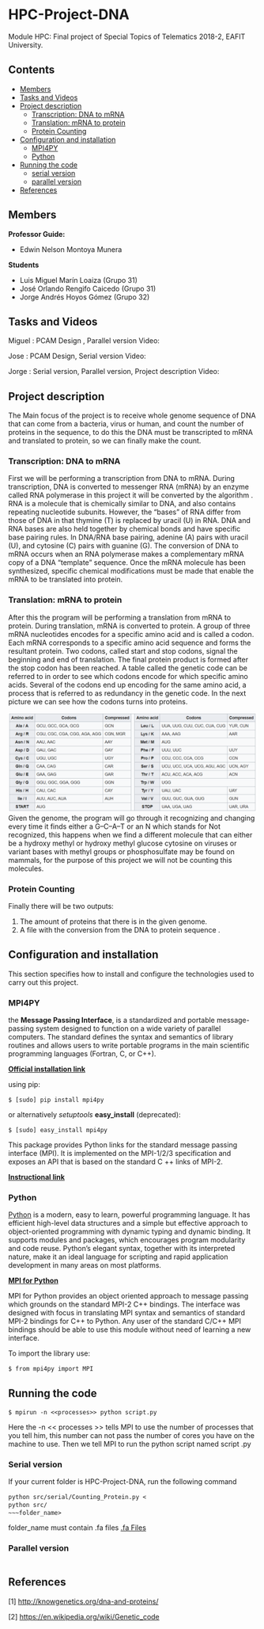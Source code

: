 # HPC-Project-DNA
Module HPC: Final project of Special Topics of Telematics 2018-2, EAFIT University.

## Contents

- [Members](#Members)
- [Tasks and Videos](#Tasks-and-Videos)
- [Project description](#Project-description)
	- [Transcription: DNA to mRNA](#Transcription-DNA-to-mRNA)
	- [Translation: mRNA to protein](#Translation-mRNA-to-protein)
	- [Protein Counting](#Protein-Counting)
- [Configuration and installation](#Configuration-and-installation)
	- [MPI4PY](#MPI4PY)
	- [Python](#Python)
- [Running the code](#Running-the-code)
	- [serial version](#serial-version)
	- [parallel version](#parallel-version)
- [References](#References)

## Members

**Professor Guide:**
- Edwin Nelson Montoya Munera

**Students**
- Luis Miguel Marín Loaiza (Grupo 31)
- José Orlando Rengifo Caicedo (Grupo 31)
- Jorge Andrés Hoyos Gómez (Grupo 32)

## Tasks and Videos

Miguel : PCAM Design , Parallel version
Video:

Jose : PCAM Design, Serial version
Video:

Jorge : Serial version, Parallel version, Project description
Video: 

## Project description
The Main focus of the project is to receive whole genome sequence of DNA that can come from a bacteria, virus or human, and count the number of proteins in the sequence, to do this the DNA must be transcripted to mRNA and translated to protein, so we can finally make the count.

### Transcription: DNA to mRNA

First we will be performing a transcription from DNA to mRNA. During transcription, DNA is converted to messenger RNA (mRNA) by an enzyme called RNA polymerase in this project it will be converted by the algorithm . RNA is a molecule that is chemically similar to DNA, and also contains repeating nucleotide subunits. However, the “bases” of RNA differ from those of DNA in that thymine (T) is replaced by uracil (U) in RNA. DNA and RNA bases are also held together by chemical bonds and have specific base pairing rules. In DNA/RNA base pairing, adenine (A) pairs with uracil (U), and cytosine (C) pairs with guanine (G). The conversion of DNA to mRNA occurs when an RNA polymerase makes a complementary mRNA copy of a DNA “template” sequence. Once the mRNA molecule has been synthesized, specific chemical modifications must be made that enable the mRNA to be translated into protein.

### Translation: mRNA to protein 

After this the program will be performing a translation from mRNA to protein. During translation, mRNA is converted to protein. A group of three mRNA nucleotides encodes for a specific amino acid and is called a codon. Each mRNA corresponds to a specific amino acid sequence and forms the resultant protein. Two codons, called start and stop codons, signal the beginning and end of translation. The final protein product is formed after the stop codon has been reached. A table called the genetic code can be referred to in order to see which codons encode for which specific amino acids. Several of the codons end up encoding for the same amino acid, a process that is referred to as redundancy in the genetic code.
In the next picture we can see how the codons turns into proteins.

![Project description](images/geneticCode.PNG)
Given the genome, the program will go through it recognizing and changing every time it finds either a G–C–A–T or an N which stands for Not recognized, this happens when we find a different molecule that can either be a hydroxy methyl or hydroxy methyl glucose cytosine on viruses or variant bases with methyl groups or phosphosulfate may be found on mammals, for the purpose of this project we will not be counting this molecules.

### Protein Counting
Finally there will be two outputs:
1. The amount of proteins that there is in the given genome.
2. A file with the conversion from the DNA to protein sequence .

## Configuration and installation

This section specifies how to install and configure the technologies used to carry out this project.

### MPI4PY

the **Message Passing Interface**, is a standardized and portable message-passing system designed to function on a wide variety of parallel computers. The standard defines the syntax and semantics of library routines and allows users to write portable programs in the main scientific programming languages (Fortran, C, or C++).

[**Official installation link**](https://pypi.org/project/mpi4py/)

using pip:
~~~
$ [sudo] pip install mpi4py
~~~

or alternatively _setuptools_  **easy_install** (deprecated):
~~~
$ [sudo] easy_install mpi4py
~~~

This package provides Python links for the standard message passing interface (MPI). It is implemented on the MPI-1/2/3 specification and exposes an API that is based on the standard C ++ links of MPI-2.




[**Instructional link**](https://rabernat.github.io/research_computing/parallel-programming-with-mpi-for-python.html)

### Python

[Python](https://www.python.org/) is a modern, easy to learn, powerful programming language. It has efficient high-level data structures and a simple but effective approach to object-oriented programming with dynamic typing and dynamic binding. It supports modules and packages, which encourages program modularity and code reuse. Python’s elegant syntax, together with its interpreted nature, make it an ideal language for scripting and rapid application development in many areas on most platforms.

[**MPI for Python**](https://mpi4py.readthedocs.io/en/stable/)

MPI for Python provides an object oriented approach to message passing which grounds on the standard MPI-2 C++ bindings. The interface was designed with focus in translating MPI syntax and semantics of standard MPI-2 bindings for C++ to Python. Any user of the standard C/C++ MPI bindings should be able to use this module without need of learning a new interface.

To import the library use:
~~~
$ from mpi4py import MPI
~~~

## Running the code

~~~
$ mpirun -n <<processes>> python script.py
~~~

Here the -n << processes >> tells MPI to use the number of processes that you tell him, this number can not pass the number of cores you have on the machine to use. Then we tell MPI to run the python script named script .py

### Serial version
If your current folder is HPC-Project-DNA, run the following command 
~~~
python src/serial/Counting_Protein.py <
python src/
~~~folder_name>
~~~
folder_name must contain .fa files [.fa Files](https://www.python.org/)

### Parallel version

~~~

~~~

## References
[1] http://knowgenetics.org/dna-and-proteins/

[2] https://en.wikipedia.org/wiki/Genetic_code
<!--stackedit_data:
eyJoaXN0b3J5IjpbMTM3NTY1OTc3NywtMzMyNzU0MTIwLC04OD
U3NTgxMTEsMjYxOTk0MTEyLC01Mzg5NjQxNTQsMTE2ODgwMTY4
NCwtMjg5OTY4MTQ0LC00MTk3Nzc2MTcsLTYyMDA1MzQyMSwtNj
E4MzEwMjE2LC00ODc1NDE2ODIsMTM3MDMwODI1MSw3NzQ1ODI4
ODMsMTYwOTIwMjUxLDM3MTMyMjkxMCwxOTAwNjU4NDA0LDEwOD
g3MDQwMTQsLTExODM0NjIwMTUsLTEwNTcwMjEyNjAsLTg3ODY5
NDI3MF19
-->